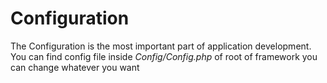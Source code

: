 # Configuration 
The Configuration  is the most important part of application development.
You can find config file inside _Config/Config.php_ of root of framework
you can change whatever you want


